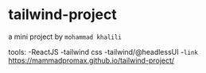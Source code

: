 # tailwind-project

a mini project by `mohammad khalili`

tools: 
-ReactJS
-tailwind css
-tailwind/@headlessUI
-`link` https://mammadpromax.github.io/tailwind-project/
